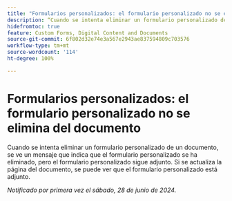```yaml
---
title: "Formularios personalizados: el formulario personalizado no se elimina del documento"
description: “Cuando se intenta eliminar un formulario personalizado de un documento, se ve un mensaje que indica que el formulario personalizado se ha eliminado, pero el formulario personalizado sigue adjunto.  Si se actualiza la página del documento, se puede ver que el formulario personalizado está adjunto".
hidefromtoc: true
feature: Custom Forms, Digital Content and Documents
source-git-commit: 6f802d32e74e3a567e2943ae837594809c703576
workflow-type: tm+mt
source-wordcount: '114'
ht-degree: 100%

---
```



# Formularios personalizados: el formulario personalizado no se elimina del documento

Cuando se intenta eliminar un formulario personalizado de un documento, se ve un mensaje que indica que el formulario personalizado se ha eliminado, pero el formulario personalizado sigue adjunto.  Si se actualiza la página del documento, se puede ver que el formulario personalizado está adjunto.

_Notificado por primera vez el sábado, 28 de junio de 2024._
